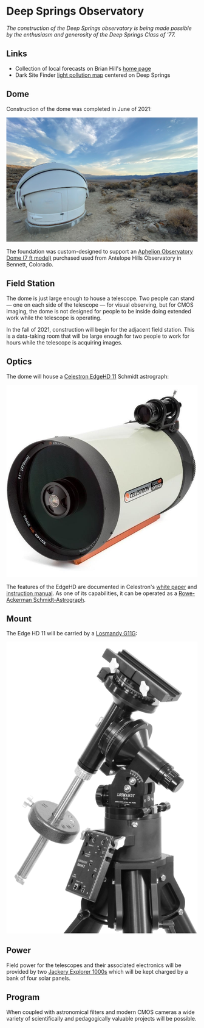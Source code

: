 # Deep Springs Observatory

*The construction of the Deep Springs observatory is being made possible by the enthusiasm and generosity of the Deep Springs Class of '77.*

## Links

* Collection of local forecasts on Brian Hill's [home page](../index.html#weather-forecasts)
* Dark Site Finder [light pollution map](https://darksitefinder.com/maps/world.html#10/37.3749/-117.9802) centered on Deep Springs

## Dome

Construction of the dome was completed in June of 2021:

![Completed Dome](./photos/CompletedDome.jpeg)

The foundation was custom-designed to support an [Aphelion Observatory Dome (7 ft model)](https://www.apheliondomes.com/products.html) purchased used from Antelope Hills Observatory in Bennett, Colorado.

## Field Station

The dome is just large enough to house a telescope. Two people can stand &mdash; one on each side of the telescope &mdash; for visual observing, but for CMOS imaging, the dome is not designed for people to be inside doing extended work while the telescope is operating.

In the fall of 2021, construction will begin for the adjacent field station. This is a data-taking room that will be large enough for two people to work for hours while the telescope is acquiring images.

## Optics

The dome will house a [Celestron EdgeHD 11](https://www.celestron.com/products/edgehd-11-optical-tube-assembly-cge-dovetail) Schmidt astrograph:

![Celestron EdgeHD 11](./photos/CelestronEdgeHD11.jpg)

The features of the EdgeHD are documented in Celestron's [white paper](./resources/CelestronEdgeHDWhitePaper.pdf) and [instruction manual](./resources/CelestronEdgeHDInstructionManual.pdf). As one of its capabilities, it can be operated as a [Rowe-Ackerman Schmidt-Astrograph](./resources/RASAWhitePaper.pdf).

## Mount

The Edge HD 11 will be carried by a [Losmandy G11G](http://www.losmandy.com/g-11.html):

![Losmandy G11G](./photos/LosmandyG11G.jpg)

## Power

Field power for the telescopes and their associated electronics will be provided by two [Jackery Explorer 1000s](https://www.jackery.com/products/explorer-1000-portable-power-station) which will be kept charged by a bank of four solar panels. 

## Program

When coupled with astronomical filters and modern CMOS cameras a wide variety of scientifically and pedagogically valuable projects will be possible.
